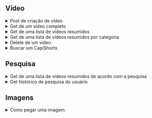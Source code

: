 ## Vídeo

<details>
<summary>Post de criação de vídeo</summary>
  
##### Mapeamento:
```ruby
/api/video
```
##### Parâmetros requeridos:
```ruby
@RequestParam("titulo") String titulo,
@RequestParam("descricao") String descricao,
@RequestParam("tags") List<String> tags,
@RequestParam("categoria") String categoria,
@RequestParam("ehReels") Boolean ehReels,
@RequestParam("video") MultipartFile video,
@RequestParam("miniatura") MultipartFile miniatura
```
</details>

<details>
<summary>Get de um vídeo completo</summary>
  
##### Mapeamento:
```ruby
/api/video/{uuid}
```
##### Retorno:
```ruby
{
    "tags": [
        {
            "tag": "X"
        },
        {
            "tag": "Y"
        }
    ],
    "caminhos": [
       "caminho1.jpeg",
       "caminho2.mp4"
    ],
    "categoria": {
        "id": 1,
        "categoriaString": "categoria"
    },
    "titulo": "titulo",
    "descricao": "descricao",
    "uuid": "uuid"
}
```
</details>

<details>
<summary>Get de uma lista de vídeos resumidos</summary>
  
##### Mapeamento:
```ruby
/api/video
```
#####  Parâmetros requeridos:
```ruby
@RequestParam("size") int size,
@RequestParam("page") int page
```
##### Retorno:
```ruby
{
    "content": [
        {
            "uuid": "uuid",
            "titulo": "titulo",
            "caminhos": [
                "caminho1",
                "caminho2"
            ]
        }
    ],
    "pageable": {
        "sort": {
            "empty": true,
            "sorted": false,
            "unsorted": true
        },
        "offset": 0,
        "pageNumber": 0,
        "pageSize": 5,
        "paged": true,
        "unpaged": false
    },
    "last": true,
    "totalPages": 1,
    "totalElements": 1,
    "size": 5,
    "number": 0,
    "sort": {
        "empty": true,
        "sorted": false,
        "unsorted": true
    },
    "first": true,
    "numberOfElements": 1,
    "empty": false
}
```
</details>

<details>
<summary>Get de uma lista de vídeos resumidos por categoria</summary>
  
##### Mapeamento:
```ruby
/api/video/buscar-por-categoria
```
#####  Parâmetros requeridos:
```ruby
@RequestParam("categoria") Categoria categoria,
@RequestParam("size") int size,
@RequestParam("page") int page
```
##### Retorno:
```ruby
{
    "content": [
        {
            "uuid": "uuid",
            "titulo": "titulo",
            "caminhos": [
                "caminho1",
                "caminho2"
            ]
        }
    ],
    "pageable": {
        "sort": {
            "empty": true,
            "sorted": false,
            "unsorted": true
        },
        "offset": 0,
        "pageNumber": 0,
        "pageSize": 5,
        "paged": true,
        "unpaged": false
    },
    "last": true,
    "totalPages": 1,
    "totalElements": 1,
    "size": 5,
    "number": 0,
    "sort": {
        "empty": true,
        "sorted": false,
        "unsorted": true
    },
    "first": true,
    "numberOfElements": 1,
    "empty": false
}
```
</details>

<details>
<summary>Delete de um vídeo</summary>
  
##### Mapeamento:
```ruby
/api/video/{uuid}
```
</details>

<details>
<summary>Buscar um CapiShorts</summary>

##### Mapeamento:
```ruby
/api/video/buscar-reels/{uuidUsuario}
```
##### Retorno:
```ruby
{
    "tags": [
        {
            "tag": "X"
        },
        {
            "tag": "Y"
        }
    ],
    "caminhos": [
       "caminho1.jpeg",
       "caminho2.mp4"
    ],
    "categoria": {
        "id": 1,
        "categoriaString": "categoria"
    },
    "titulo": "titulo",
    "descricao": "descricao",
    "uuid": "uuid"
}
```
</details>

## Pesquisa

<details>
<summary>Get de uma lista de vídeos resumidos de acordo com a pesquisa</summary>
  
##### Mapeamento:
```ruby
/api/pesquisa/{pesquisa}
```

##### Retorno:
```ruby
[
    {
        "uuid": "uuid",
        "titulo": "titulo",
        "caminhos": [
            "caminho1.jpeg",
            "caminho2.mp4"
        ]
    }
]
```
</details>

<details>
<summary>Get histórico de pesquisa do usuário</summary>

##### Mapeamento:
```ruby
/api/usuario/get/historico/{uuid}
```

##### Retorno:
```ruby
[
    {
        "uuid": "uuid",
        "historico": [
            {
                "id": 2,
                "pesquisa": "ultimaPesquisa"
            },
            {
                "id": 1,
                "pesquisa": "primeiraPesquisa"
            }
        ]
    }
]
```
</details>

## Imagens

<details>

<summary>Como pegar uma imagem</summary>

Quando é feita uma requisição para vídeo, é retornado o campo _Caminhos_. Para colocar uma imagem ou um vídeo, basta pegar um link e coloca-lo na seguinte URL:
```ruby
http://localhost:8082/api/static/{caminho}
```
</details>
